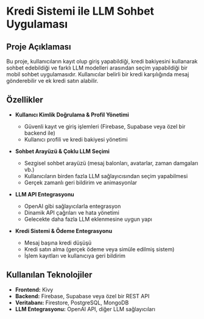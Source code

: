 # Kredi Sistemi ile LLM Sohbet Uygulaması

## Proje Açıklaması
Bu proje, kullanıcıların kayıt olup giriş yapabildiği, kredi bakiyesini kullanarak sohbet edebildiği ve farklı LLM modelleri arasından seçim yapabildiği bir mobil sohbet uygulamasıdır. Kullanıcılar belirli bir kredi karşılığında mesaj gönderebilir ve ek kredi satın alabilir.

## Özellikler
- **Kullanıcı Kimlik Doğrulama & Profil Yönetimi**
  - Güvenli kayıt ve giriş işlemleri (Firebase, Supabase veya özel bir backend ile)
  - Kullanıcı profili ve kredi bakiyesi yönetimi
  
- **Sohbet Arayüzü & Çoklu LLM Seçimi**
  - Sezgisel sohbet arayüzü (mesaj balonları, avatarlar, zaman damgaları vb.)
  - Kullanıcıların birden fazla LLM sağlayıcısından seçim yapabilmesi
  - Gerçek zamanlı geri bildirim ve animasyonlar
  
- **LLM API Entegrasyonu**
  - OpenAI gibi sağlayıcılarla entegrasyon
  - Dinamik API çağrıları ve hata yönetimi
  - Gelecekte daha fazla LLM eklenmesine uygun yapı

- **Kredi Sistemi & Ödeme Entegrasyonu**
  - Mesaj başına kredi düşüşü
  - Kredi satın alma (gerçek ödeme veya simüle edilmiş sistem)
  - İşlem kayıtları ve kullanıcıya geri bildirim

## Kullanılan Teknolojiler
- **Frontend:** Kivy
- **Backend:** Firebase, Supabase veya özel bir REST API
- **Veritabanı:** Firestore, PostgreSQL, MongoDB
- **LLM Entegrasyonu:** OpenAI API, diğer LLM sağlayıcıları






